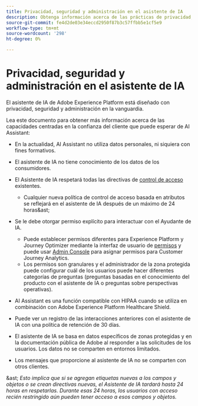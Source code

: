 ```yaml
---
title: Privacidad, seguridad y administración en el asistente de IA
description: Obtenga información acerca de las prácticas de privacidad, seguridad y gobernanza de AI Assistant.
source-git-commit: fe4d2de03e34eccd2950f87b3c57ffbb5e1cf5e9
workflow-type: tm+mt
source-wordcount: '298'
ht-degree: 0%

---
```


# Privacidad, seguridad y administración en el asistente de IA

El asistente de IA de Adobe Experience Platform está diseñado con privacidad, seguridad y administración en la vanguardia.

Lea este documento para obtener más información acerca de las capacidades centradas en la confianza del cliente que puede esperar de AI Assistant:

* En la actualidad, AI Assistant no utiliza datos personales, ni siquiera con fines formativos.
* El asistente de IA no tiene conocimiento de los datos de los consumidores.
* El Asistente de IA respetará todas las directivas de [control de acceso](https://experienceleague.adobe.com/en/docs/experience-platform/access-control/home) existentes.

   * Cualquier nueva política de control de acceso basada en atributos se reflejará en el asistente de IA después de un máximo de 24 horas&amp;ast;

* Se le debe otorgar permiso explícito para interactuar con el Ayudante de IA.

   * Puede establecer permisos diferentes para Experience Platform y Journey Optimizer mediante la interfaz de usuario de [permisos](https://experienceleague.adobe.com/en/docs/experience-platform/access-control/abac/permissions-ui/browse) y puede usar [Admin Console](https://experienceleague.adobe.com/en/docs/experience-platform/access-control/ui/browse) para asignar permisos para Customer Journey Analytics.
   * Los permisos son granulares y el administrador de la zona protegida puede configurar cuál de los usuarios puede hacer diferentes categorías de preguntas (preguntas basadas en el conocimiento del producto con el asistente de IA o preguntas sobre perspectivas operativas).

* AI Assistant es una función compatible con HIPAA cuando se utiliza en combinación con Adobe Experience Platform Healthcare Shield.
* Puede ver un registro de las interacciones anteriores con el asistente de IA con una política de retención de 30 días.
* El asistente de IA se basa en datos específicos de zonas protegidas y en la documentación pública de Adobe al responder a las solicitudes de los usuarios. Los datos no se comparten en entornos limitados.
* Los mensajes que proporcione al asistente de IA no se comparten con otros clientes.

&amp;ast; *Esto implica que si se agregan etiquetas nuevas a los campos y objetos o se crean directivas nuevas, el Asistente de IA tardará hasta 24 horas en respetarlas. Durante esas 24 horas, los usuarios con acceso recién restringido aún pueden tener acceso a esos campos y objetos.*
